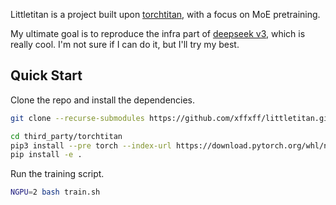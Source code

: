 
Littletitan is a project built upon [torchtitan](https://github.com/pytorch/torchtitan), with a focus on MoE pretraining.

My ultimate goal is to reproduce the infra part of [deepseek v3](https://github.com/deepseek-ai/DeepSeek-V3/blob/main/DeepSeek_V3.pdf), which is really cool. I'm not sure if I can do it, but I'll try my best.


## Quick Start

Clone the repo and install the dependencies.
```bash
git clone --recurse-submodules https://github.com/xffxff/littletitan.git

cd third_party/torchtitan
pip3 install --pre torch --index-url https://download.pytorch.org/whl/nightly/cu124 --force-reinstall
pip install -e .
```

Run the training script.
```bash
NGPU=2 bash train.sh
```
